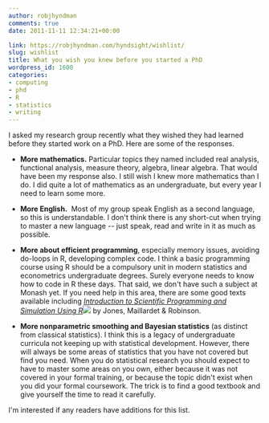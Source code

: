 ```yaml
---
author: robjhyndman
comments: true
date: 2011-11-11 12:34:21+00:00

link: https://robjhyndman.com/hyndsight/wishlist/
slug: wishlist
title: What you wish you knew before you started a PhD
wordpress_id: 1600
categories:
- computing
- phd
- R
- statistics
- writing
---
```


I asked my research group recently what they wished they had learned before they started work on a PhD. Here are some of the responses.<!-- more -->


  * **More mathematics.** Particular topics they named included real analysis, functional analysis, measure theory, algebra, linear algebra. That would have been my response also. I still wish I knew more mathematics than I do. I did quite a lot of mathematics as an undergraduate, but every year I need to learn some more.

  * **More English.**  Most of my group speak English as a second language, so this is understandable. I don't think there is any short-cut when trying to master a new language -- just speak, read and write in it as much as possible.

  * **More about efficient programming**, especially memory issues, avoiding do-loops in R, developing complex code. I think a basic programming course using R should be a compulsory unit in modern statistics and econometrics undergraduate degrees. Surely everyone needs to know how to code in R these days. That said, we don't have such a subject at Monash yet. If you need help in this area, there are some good texts available including _[Introduction to Scientific Programming and Simulation Using R](http://www.amazon.com/gp/product/1420068725/ref=as_li_ss_tl?ie=UTF8&tag=prorobjhyn-20&linkCode=as2&camp=217145&creative=399369&creativeASIN=1420068725)![](http://www.assoc-amazon.com/e/ir?t=prorobjhyn-20&l=as2&o=1&a=1420068725&camp=217145&creative=399369)_ by Jones, Maillardet & Robinson.


  * **More nonparametric smoothing and Bayesian statistics** (as distinct from classical statistics). I think this is a legacy of undergraduate curricula not keeping up with statistical development. However, there will always be some areas of statistics that you have not covered but find you need. When you do statistical research you should expect to have to master some areas on you own, either because it was not covered in your formal training, or because the topic didn't exist when you did your formal coursework. The trick is to find a good textbook and give yourself the time to read it carefully.



I'm interested if any readers have additions for this list.
